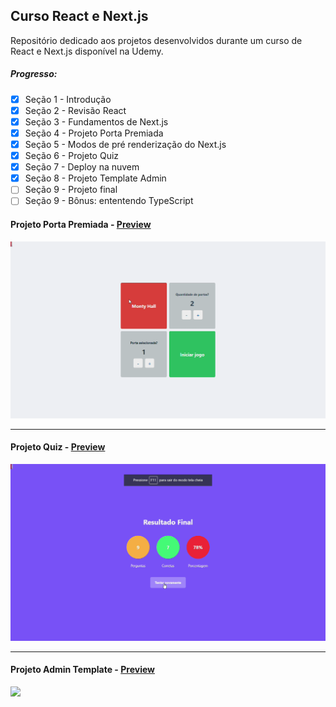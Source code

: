 ## Curso React e Next.js

Repositório dedicado aos projetos desenvolvidos durante um curso de React e Next.js disponível na Udemy.

##### Progresso:

- [x] Seção 1 - Introdução
- [x] Seção 2 - Revisão React
- [x] Seção 3 - Fundamentos de Next.js
- [x] Seção 4 - Projeto Porta Premiada
- [x] Seção 5 - Modos de pré renderização do Next.js
- [x] Seção 6 - Projeto Quiz
- [x] Seção 7 - Deploy na nuvem
- [x] Seção 8 - Projeto Template Admin
- [ ] Seção 9 - Projeto final
- [ ] Seção 9 - Bônus: ententendo TypeScript

#### Projeto Porta Premiada - <a href="https://monty-hall-rho.vercel.app/">Preview</a>

<img src="./design/hall.gif">

<hr />

#### Projeto Quiz - <a href="https://quiz-theta-drab.vercel.app/">Preview</a>

<img src="./design/quiz.gif">

<hr />

#### Projeto Admin Template - <a href="https://github.com/luizsp7m/email-manager/">Preview</a>

<img src="./design/admin.gif">
